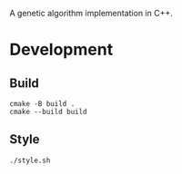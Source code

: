 A genetic algorithm implementation in C++.

# Development

## Build

```
cmake -B build .
cmake --build build
```

## Style

```
./style.sh
```

